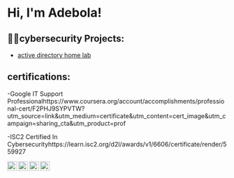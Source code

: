 <h1>Hi, I'm Adebola!
<h2>👨‍💻cybersecurity Projects:</h2>


  - [active directory home lab](https://github.com/joshmadakor1/Algorithms-Practice)




<h2> certifications:</h2>
-Google IT Support Professionalhttps://www.coursera.org/account/accomplishments/professional-cert/F2PHJ9SYPVTW?utm_source=link&utm_medium=certificate&utm_content=cert_image&utm_campaign=sharing_cta&utm_product=prof
          
-ISC2 Certified In Cybersecurityhttps://learn.isc2.org/d2l/awards/v1/6606/certificate/render/559927

[<img align="left" alt="JoshMadakor | YouTube" width="22px" src="https://cdn.jsdelivr.net/npm/simple-icons@v3/icons/youtube.svg" />][youtube]
[<img align="left" alt="JoshMadakor | Twitter" width="22px" src="https://cdn.jsdelivr.net/npm/simple-icons@v3/icons/twitter.svg" />][twitter]
[<img align="left" alt="JoshMadakor | LinkedIn" width="22px" src="https://cdn.jsdelivr.net/npm/simple-icons@v3/icons/linkedin.svg" />][linkedin]
[<img align="left" alt="JoshMadakor | Instagram" width="22px" src="https://cdn.jsdelivr.net/npm/simple-icons@v3/icons/instagram.svg" />][instagram]

[twitter]: https://twitter.com/joshmadakor
[youtube]: https://www.youtube.com/c/joshmadakor
[instagram]: https://www.instagram.com/joshmadakor/
[linkedin]: https://linkedin.com/in/joshmadakor

<!--
**joshmadakor1/joshmadakor1** is a ✨ _special_ ✨ repository because its `README.md` (this file) appears on your GitHub profile.

Here are some ideas to get you started:

- 🔭 I’m currently working on ...
- 🌱 I’m currently learning ...
- 👯 I’m looking to collaborate on ...
- 🤔 I’m looking for help with ...
- 💬 Ask me about ...
- 📫 How to reach me: ...
- 😄 Pronouns: ...
- ⚡ Fun fact: ...
-->
